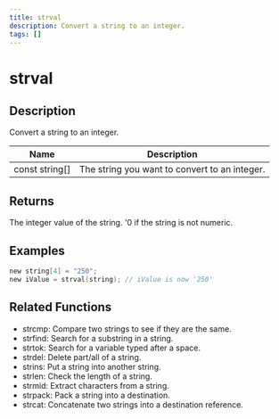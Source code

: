 ```yaml
---
title: strval
description: Convert a string to an integer.
tags: []
---
```


# strval

## Description

Convert a string to an integer.

| Name           | Description                                   |
| -------------- | --------------------------------------------- |
| const string[] | The string you want to convert to an integer. |

## Returns

The integer value of the string. '0 if the string is not numeric.

## Examples

```c
new string[4] = "250";
new iValue = strval(string); // iValue is now '250'
```

## Related Functions

- strcmp: Compare two strings to see if they are the same.
- strfind: Search for a substring in a string.
- strtok: Search for a variable typed after a space.
- strdel: Delete part/all of a string.
- strins: Put a string into another string.
- strlen: Check the length of a string.
- strmid: Extract characters from a string.
- strpack: Pack a string into a destination.
- strcat: Concatenate two strings into a destination reference.

